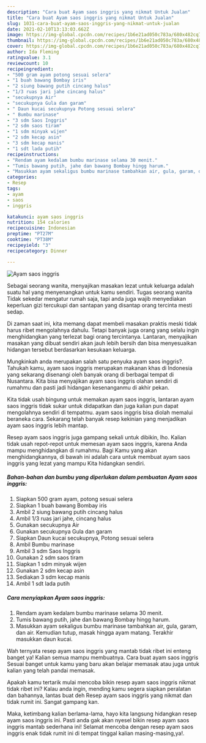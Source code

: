 ```yaml
---
description: "Cara buat Ayam saos inggris yang nikmat Untuk Jualan"
title: "Cara buat Ayam saos inggris yang nikmat Untuk Jualan"
slug: 1031-cara-buat-ayam-saos-inggris-yang-nikmat-untuk-jualan
date: 2021-02-10T13:13:03.662Z
image: https://img-global.cpcdn.com/recipes/1b6e21ad050c783a/680x482cq70/ayam-saos-inggris-foto-resep-utama.jpg
thumbnail: https://img-global.cpcdn.com/recipes/1b6e21ad050c783a/680x482cq70/ayam-saos-inggris-foto-resep-utama.jpg
cover: https://img-global.cpcdn.com/recipes/1b6e21ad050c783a/680x482cq70/ayam-saos-inggris-foto-resep-utama.jpg
author: Ida Fleming
ratingvalue: 3.1
reviewcount: 10
recipeingredient:
- "500 gram ayam potong sesuai selera"
- "1 buah bawang Bombay iris"
- "2 siung bawang putih cincang halus"
- "1/3 ruas jari jahe cincang halus"
- "secukupnya Air"
- "secukupnya Gula dan garam"
- " Daun kucai secukupnya Potong sesuai selera"
- " Bumbu marinase"
- "3 sdm Saos Inggris"
- "2 sdm saos tiram"
- "1 sdm minyak wijen"
- "2 sdm kecap asin"
- "3 sdm kecap manis"
- "1 sdt lada putih"
recipeinstructions:
- "Rendam ayam kedalam bumbu marinase selama 30 menit."
- "Tumis bawang putih, jahe dan bawang Bombay hingg harum."
- "Masukkan ayam sekaligus bumbu marinase tambahkan air, gula, garam, dan air. Kemudian tutup, masak hingga ayam matang. Terakhir masukkan daun kucai."
categories:
- Resep
tags:
- ayam
- saos
- inggris

katakunci: ayam saos inggris 
nutrition: 154 calories
recipecuisine: Indonesian
preptime: "PT27M"
cooktime: "PT38M"
recipeyield: "3"
recipecategory: Dinner

---
```



![Ayam saos inggris](https://img-global.cpcdn.com/recipes/1b6e21ad050c783a/680x482cq70/ayam-saos-inggris-foto-resep-utama.jpg)

Sebagai seorang wanita, menyajikan masakan lezat untuk keluarga adalah suatu hal yang menyenangkan untuk kamu sendiri. Tugas seorang  wanita Tidak sekedar mengatur rumah saja, tapi anda juga wajib menyediakan keperluan gizi tercukupi dan santapan yang disantap orang tercinta mesti sedap.

Di zaman  saat ini, kita memang dapat membeli masakan praktis meski tidak harus ribet mengolahnya dahulu. Tetapi banyak juga orang yang selalu ingin menghidangkan yang terlezat bagi orang tercintanya. Lantaran, menyajikan masakan yang dibuat sendiri akan jauh lebih bersih dan bisa menyesuaikan hidangan tersebut berdasarkan kesukaan keluarga. 



Mungkinkah anda merupakan salah satu penyuka ayam saos inggris?. Tahukah kamu, ayam saos inggris merupakan makanan khas di Indonesia yang sekarang disenangi oleh banyak orang di berbagai tempat di Nusantara. Kita bisa menyajikan ayam saos inggris olahan sendiri di rumahmu dan pasti jadi hidangan kesenanganmu di akhir pekan.

Kita tidak usah bingung untuk memakan ayam saos inggris, lantaran ayam saos inggris tidak sukar untuk didapatkan dan juga kalian pun dapat mengolahnya sendiri di tempatmu. ayam saos inggris bisa diolah memalui beraneka cara. Sekarang telah banyak resep kekinian yang menjadikan ayam saos inggris lebih mantap.

Resep ayam saos inggris juga gampang sekali untuk dibikin, lho. Kalian tidak usah repot-repot untuk memesan ayam saos inggris, karena Anda mampu menghidangkan di rumahmu. Bagi Kamu yang akan menghidangkannya, di bawah ini adalah cara untuk membuat ayam saos inggris yang lezat yang mampu Kita hidangkan sendiri.

<!--inarticleads1-->

##### Bahan-bahan dan bumbu yang diperlukan dalam pembuatan Ayam saos inggris:

1. Siapkan 500 gram ayam, potong sesuai selera
1. Siapkan 1 buah bawang Bombay iris
1. Ambil 2 siung bawang putih cincang halus
1. Ambil 1/3 ruas jari jahe, cincang halus
1. Gunakan secukupnya Air
1. Gunakan secukupnya Gula dan garam
1. Siapkan  Daun kucai secukupnya, Potong sesuai selera
1. Ambil  Bumbu marinase
1. Ambil 3 sdm Saos Inggris
1. Gunakan 2 sdm saos tiram
1. Siapkan 1 sdm minyak wijen
1. Gunakan 2 sdm kecap asin
1. Sediakan 3 sdm kecap manis
1. Ambil 1 sdt lada putih




<!--inarticleads2-->

##### Cara menyiapkan Ayam saos inggris:

1. Rendam ayam kedalam bumbu marinase selama 30 menit.
1. Tumis bawang putih, jahe dan bawang Bombay hingg harum.
1. Masukkan ayam sekaligus bumbu marinase tambahkan air, gula, garam, dan air. Kemudian tutup, masak hingga ayam matang. Terakhir masukkan daun kucai.




Wah ternyata resep ayam saos inggris yang mantab tidak ribet ini enteng banget ya! Kalian semua mampu membuatnya. Cara buat ayam saos inggris Sesuai banget untuk kamu yang baru akan belajar memasak atau juga untuk kalian yang telah pandai memasak.

Apakah kamu tertarik mulai mencoba bikin resep ayam saos inggris nikmat tidak ribet ini? Kalau anda ingin, mending kamu segera siapkan peralatan dan bahannya, lantas buat deh Resep ayam saos inggris yang nikmat dan tidak rumit ini. Sangat gampang kan. 

Maka, ketimbang kalian berlama-lama, hayo kita langsung hidangkan resep ayam saos inggris ini. Pasti anda gak akan nyesel bikin resep ayam saos inggris mantab sederhana ini! Selamat mencoba dengan resep ayam saos inggris enak tidak rumit ini di tempat tinggal kalian masing-masing,ya!.

